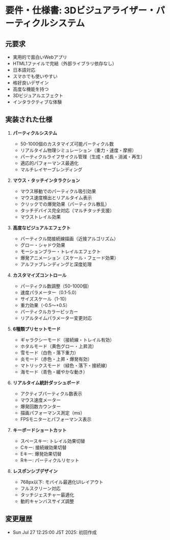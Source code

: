 # 要件・仕様書: 3Dビジュアライザー・パーティクルシステム

## 元要求
- 実用的で面白いWebアプリ
- HTML1ファイルで完結（外部ライブラリ依存なし）
- 日本語対応
- スマホでも使いやすい
- 格好良いデザイン
- 高度な機能を持つ
- 3Dビジュアルエフェクト
- インタラクティブな体験

## 実装された仕様
1. **パーティクルシステム**
   - 50-1000個のカスタマイズ可能パーティクル数
   - リアルタイム物理シミュレーション（重力・速度・摩擦）
   - パーティクルライフサイクル管理（生成・成長・消滅・再生）
   - 適応的パフォーマンス最適化
   - マルチレイヤーブレンディング

2. **マウス・タッチインタラクション**
   - マウス移動でのパーティクル吸引効果
   - マウス速度検出とリアルタイム表示
   - クリックでの爆発効果（パーティクル散乱）
   - タッチデバイス完全対応（マルチタッチ支援）
   - マウストレイル効果

3. **高度なビジュアルエフェクト**
   - パーティクル間接続線描画（近接アルゴリズム）
   - グロー・シャドウ効果
   - モーションブラー・トレイルエフェクト
   - 爆発アニメーション（スケール・フェード効果）
   - アルファブレンディングと深度処理

4. **カスタマイズコントロール**
   - パーティクル数調整（50-1000個）
   - 速度パラメーター（0.1-5.0）
   - サイズスケール（1-10）
   - 重力効果（-0.5〜+0.5）
   - パーティクルカラーピッカー
   - リアルタイムパラメーター変更対応

5. **6種類プリセットモード**
   - ギャラクシーモード（接続線・トレイル有効）
   - ホタルモード（黄色グロー・上昇流）
   - 雪モード（白色・落下重力）
   - 炎モード（赤色・上昇・爆発有効）
   - マトリックスモード（緑色・落下・接続線）
   - 海モード（青色・緩やかな動き）

6. **リアルタイム統計ダッシュボード**
   - アクティブパーティクル数表示
   - マウス速度メーター
   - 爆発回数カウンター
   - 描画パフォーマンス測定（ms）
   - FPSモニターとパフォーマンス表示

7. **キーボードショートカット**
   - スペースキー: トレイル効果切替
   - Cキー: 接続線効果切替
   - Eキー: 爆発効果切替
   - Rキー: パーティクルリセット

8. **レスポンシブデザイン**
   - 768px以下: モバイル最適化UIレイアウト
   - フルスクリーン対応
   - タッチジェスチャー最適化
   - 動的キャンバスサイズ調整

## 変更履歴
- Sun Jul 27 12:25:00 JST 2025: 初回作成